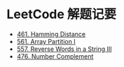 # LeetCode 解题记要

- [461. Hamming Distance](./Solutions/461%20Hamming%20Distance.md)
- [561. Array Partition I](./Solutions/561%20Array%20Partition%20I.md)
- [557. Reverse Words in a String III](./Solutions/557%20Reverse%20Words%20in%20a%20String%20III.md)
- [476. Number Complement](./Solutions/476%20Number%20Complement.md)




